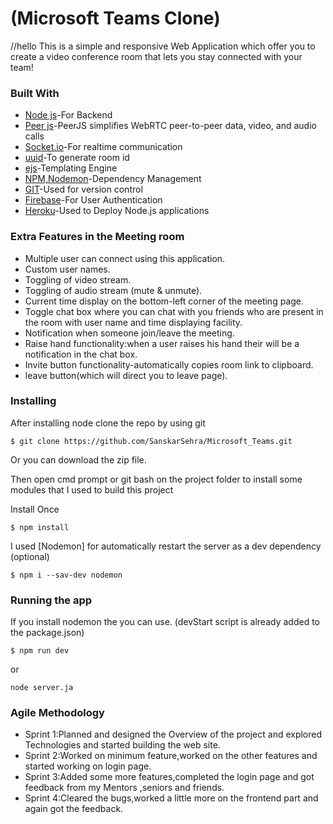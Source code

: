 # (Microsoft Teams Clone)
//hello
This is a simple and responsive Web Application which offer you to create a video conference room that lets you stay connected with your team!

### Built With
* [Node js](https://nodejs.org/en/)-For Backend
* [Peer js](https://peerjs.com/)-PeerJS simplifies WebRTC peer-to-peer data, video, and audio calls
* [Socket.io](https://socket.io/)-For realtime communication
* [uuid](https://www.npmjs.com/package/uuid)-To generate room id
* [ejs](https://www.npmjs.com/package/ejs)-Templating Engine
* [NPM,Nodemon](https://www.npmjs.com/package/nodemon)-Dependency Management
* [GIT](https://git-scm.com)-Used for version control
* [Firebase](https://firebase.google.com)-For User Authentication
* [Heroku](https://www.heroku.com)-Used to Deploy Node.js applications

### Extra Features in the Meeting room

* Multiple user can connect using this application.
* Custom user names.
* Toggling of video stream.
* Toggling of audio stream (mute & unmute).
* Current time display on the bottom-left corner of the meeting page.
* Toggle chat box where you can chat with you friends who are present in the room with user name and time displaying facility.
* Notification when someone join/leave the meeting.
* Raise hand functionality:when a user raises his hand their will be a notification in the chat box. 
* Invite button functionality-automatically copies room link to clipboard.
* leave button(which will direct you to leave page).

### Installing
After installing node clone the repo by using git
```
$ git clone https://github.com/SanskarSehra/Microsoft_Teams.git
```
Or you can download the zip file.

Then open cmd prompt or git bash on the project folder to install some modules that I used to build this project

Install Once
```
$ npm install
```
I used [Nodemon] for automatically restart the server as a dev dependency (optional)
```
$ npm i --sav-dev nodemon
```
### Running the app
If you install nodemon the you can use. (devStart script is already added to the package.json)
```
$ npm run dev
```
or
```
node server.ja
```

### Agile Methodology

* Sprint 1:Planned and designed the Overview of the project and explored Technologies and started building the web site.
* Sprint 2:Worked on minimum feature,worked on the other features and started working on login page.
* Sprint 3:Added some more features,completed the login page and got feedback from my Mentors ,seniors and friends.
* Sprint 4:Cleared the bugs,worked a little more on the frontend part and again got the feedback.








